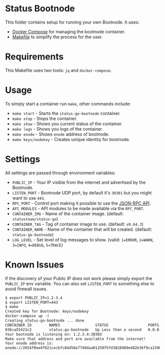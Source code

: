# Status Bootnode

This folder contains setup for running your own Bootnode.
It uses:

* [Docker Compose](https://docs.docker.com/compose/) for managing the bootnode container.
* [Makefile](https://www.gnu.org/software/make/) to simplify the process for the user.

# Requirements

This Makefile uses two tools: `jq` and `docker-compose`.

# Usage

To simply start a container run `make`, other commands include:

* `make start` - Starts the `status-go-bootnode` container.
* `make stop` - Stops the container.
* `make show` - Shows you current status of the container.
* `make logs` - Shows you logs of the container.
* `make enode` - Shows `enode` address of bootnode.
* `make keys/nodekey` - Creates unique identity for bootnode.

# Settings

All settings are passed through environment variables:

* `PUBLIC_IP` - Your IP visible from the internet and advertised by the Bootnode.
* `LISTEN_PORT` - Bootnode UDP port, by default it's `30301` but you might want to use `443`.
* `RPC_PORT` - Control port making it possible to use the [JSON-RPC API](https://github.com/ethereum/wiki/wiki/JSON-RPC).
* `API_MODULES` - API modules to be made available via the `RPC_PORT`.
* `CONTAINER_IMG` - Name of the container image. (default: `statusteam/status-go`)
* `CONTAINER_TAG` - Tag of container image to use. (default: `v0.64.3`)
* `CONTAINER_NAME` - Name of the container that will be created. (default: `status-go-bootnode`)
* `LOG_LEVEL` - Set level of log messages to show. (valid: `1=ERROR`, `2=WARN`, `3=INFO`, `4=DEBUG`, `5=TRACE`)

# Known Issues

If the discovery of your Public IP does not work please simply export the `PUBLIC_IP` env variable.
You can also set `LISTEN_PORT` to something else to avoid firewall issues.
```bash
$ export PUBLIC_IP=1.2.3.4
$ export LISTEN_PORT=443
$ make
Created key for Bootnode: keys/nodekey
docker-compose up -d
Creating status-go-bootnode ... done
CONTAINER ID        NAMES                STATUS                  PORTS
036ca55423c2        status-go-bootnode   Up Less than a second   0.0.0.0:30303->30303/tcp
Your bootnode is listening on: 1.2.3.4:30303
Make sure that address and port are available from the internet!
Your enode address is:
enode://2654f0ee4f021cecbfc84d56e7749daa01250f5fd3828989e482b36f9ca13981c83d4c28ad647e4cfec26efa6b8d230075d17fc9c0eb127a7210bd35d27a67a9@1.2.3.4:30303
```
